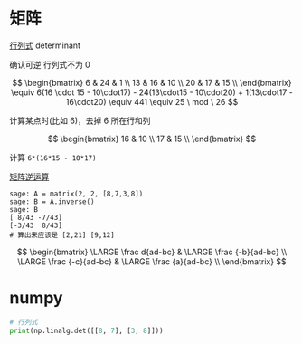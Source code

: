 # 矩阵
[行列式](https://mp.weixin.qq.com/s/h7dcAPRs55xcljAWDbOpgQ) determinant

确认可逆 行列式不为 0

$$
\begin{bmatrix}
6 & 24 & 1 \\
13 & 16 & 10 \\
20 & 17 & 15 \\
\end{bmatrix} \equiv  6(16 \cdot 15 - 10\cdot17) - 24(13\cdot15 - 10\cdot20) + 1(13\cdot17 - 16\cdot20) \equiv 441 \equiv 25 \ mod \ 26
$$

计算某点时(比如 6)，去掉 6 所在行和列

$$
\begin{bmatrix}
 16 & 10 \\
 17 & 15 \\
\end{bmatrix}
$$

计算 `6*(16*15 - 10*17)`

[矩阵逆运算](https://blog.csdn.net/charlotte0000/article/details/121184887)

```sage
sage: A = matrix(2, 2, [8,7,3,8])
sage: B = A.inverse()
sage: B
[ 8/43 -7/43]
[-3/43  8/43]
# 算出来应该是 [2,21] [9,12]
```

$$
\begin{bmatrix}
\LARGE \frac d{ad-bc} & \LARGE \frac {-b}{ad-bc} \\
\LARGE \frac {-c}{ad-bc} & \LARGE \frac {a}{ad-bc} \\
\end{bmatrix}
$$



# numpy

```py
# 行列式
print(np.linalg.det([[8, 7], [3, 8]]))
```

